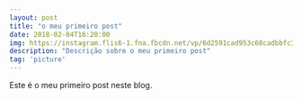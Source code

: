 ```yaml
---
layout: post
title: "o meu primeiro post"
date: 2018-02-04T16:20:00
img: https://instagram.flis6-1.fna.fbcdn.net/vp/6d2591cad953c68cadbbfc3ca074e8e9/5B0963DB/t51.2885-15/e35/17333428_1238201399634851_8677565887777079296_n.jpg
description: "Descrição sobre o meu primeiro post"
tag: 'picture'
---
```


Este é o meu primeiro post neste blog.
